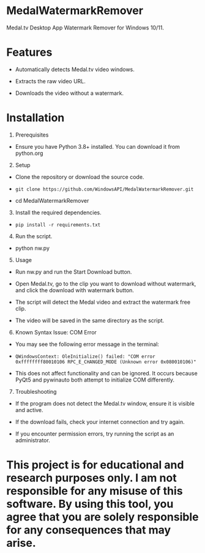 # MedalWatermarkRemover

Medal.tv Desktop App Watermark Remover for Windows 10/11.

# Features

- Automatically detects Medal.tv video windows.

- Extracts the raw video URL.

- Downloads the video without a watermark.

# Installation

1. Prerequisites

- Ensure you have Python 3.8+ installed. You can download it from python.org

2. Setup

- Clone the repository or download the source code.

- ```git clone https://github.com/WindowsAPI/MedalWatermarkRemover.git```
  
- cd MedalWatermarkRemover

3. Install the required dependencies.

- ```pip install -r requirements.txt```

4. Run the script.

- python nw.py

5. Usage

- Run nw.py and run the Start Download button.
  
- Open Medal.tv, go to the clip you want to download without watermark, and click the download with watermark button.

- The script will detect the Medal video and extract the watermark free clip.

- The video will be saved in the same directory as the script.

6. Known Syntax Issue: COM Error

- You may see the following error message in the terminal:

- ```QWindowsContext: OleInitialize() failed: "COM error 0xffffffff80010106 RPC_E_CHANGED_MODE (Unknown error 0x080010106)"```

- This does not affect functionality and can be ignored. It occurs because PyQt5 and pywinauto both attempt to initialize COM differently.

7. Troubleshooting

- If the program does not detect the Medal.tv window, ensure it is visible and active.

- If the download fails, check your internet connection and try again.

- If you encounter permission errors, try running the script as an administrator.

# This project is for educational and research purposes only. I am not responsible for any misuse of this software. By using this tool, you agree that you are solely responsible for any consequences that may arise.
